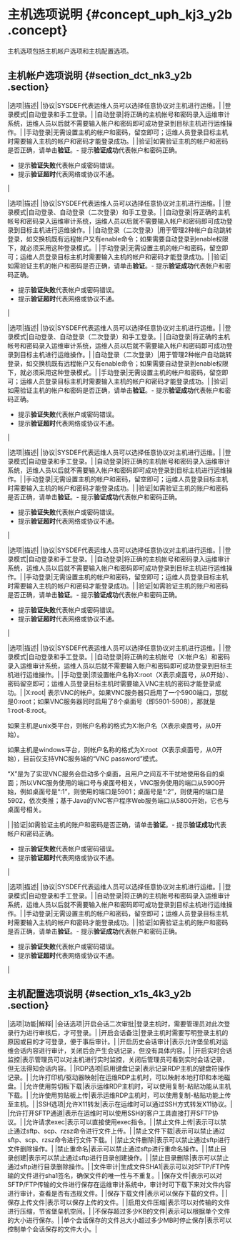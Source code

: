 # 主机选项说明 {#concept_uph_kj3_y2b .concept}

主机选项包括主机帐户选项和主机配置选项。

## 主机帐户选项说明 {#section_dct_nk3_y2b .section}

|选项|描述|
|协议|SYSDEF代表运维人员可以选择任意协议对主机进行运维。|
|登录模式|自动登录和手工登录。|
|自动登录|将正确的主机帐号和密码录入运维审计系统，运维人员以后就不需要输入帐户和密码即可成功登录到目标主机进行运维操作。|
|手动登录|无需设置主机的帐户和密码，留空即可；运维人员登录目标主机时需要输入主机的帐户和密码才能登录成功。|
|验证|如需验证主机的帐户和密码是否正确，请单击**验证**。-   提示**验证成功**代表帐户和密码正确。
-   提示**验证失败**代表帐户或密码错误。
-   提示**验证超时**代表网络或协议不通。

|

|选项|描述|
|协议|SYSDEF代表运维人员可以选择任意协议对主机进行运维。|
|登录模式|自动登录、自动登录（二次登录）和手工登录。|
|自动登录|将正确的主机帐号和密码录入运维审计系统，运维人员以后就不需要输入帐户和密码即可成功登录到目标主机进行运维操作。|
|自动登录（二次登录）|用于管理2种帐户自动跳转登录，如交换机既有远程帐户又有enable命令；如果需要自动登录到enable权限下，就必须采用这种登录模式。|
|手动登录|无需设置主机的帐户和密码，留空即可；运维人员登录目标主机时需要输入主机的帐户和密码才能登录成功。|
|验证|如需验证主机的帐户和密码是否正确，请单击**验证**。-   提示**验证成功**代表帐户和密码正确。
-   提示**验证失败**代表帐户或密码错误。
-   提示**验证超时**代表网络或协议不通。

|

|选项|描述|
|协议|SYSDEF代表运维人员可以选择任意协议对主机进行运维。|
|登录模式|自动登录、自动登录（二次登录）和手工登录。|
|自动登录|将正确的主机帐号和密码录入运维审计系统，运维人员以后就不需要输入帐户和密码即可成功登录到目标主机进行运维操作。|
|自动登录（二次登录）|用于管理2种帐户自动跳转登录，如交换机既有远程帐户又有enable命令；如果需要自动登录到enable权限下，就必须采用这种登录模式。|
|手动登录|无需设置主机的帐户和密码，留空即可；运维人员登录目标主机时需要输入主机的帐户和密码才能登录成功。|
|验证|如需验证主机的帐户和密码是否正确，请单击**验证**。-   提示**验证成功**代表帐户和密码正确。
-   提示**验证失败**代表帐户或密码错误。
-   提示**验证超时**代表网络或协议不通。

|

|选项|描述|
|协议|SYSDEF代表运维人员可以选择任意协议对主机进行运维。|
|登录模式|自动登录和手工登录。|
|自动登录|将正确的主机帐号和密码录入运维审计系统，运维人员以后就不需要输入帐户和密码即可成功登录到目标主机进行运维操作。|
|手动登录|无需设置主机的帐户和密码，留空即可；运维人员登录目标主机时需要输入主机的帐户和密码才能登录成功。|
|验证|如需验证主机的账户和密码是否正确，请单击**验证**。-   提示**验证成功**代表帐户和密码正确。
-   提示**验证失败**代表帐户或密码错误。
-   提示**验证超时**代表网络或协议不通。

|

|选项|描述|
|协议|SYSDEF代表运维人员可以选择任意协议对主机进行运维。|
|登录模式|自动登录和手工登录。|
|自动登录|将正确的主机帐号和密码录入运维审计系统，运维人员以后就不需要输入帐户和密码即可成功登录到目标主机进行运维操作。|
|手动登录|无需设置主机的帐户和密码，留空即可；运维人员登录目标主机时需要输入主机的帐户和密码才能登录成功。|
|验证|如需验证主机的账户和密码是否正确，请单击**验证**。-   提示**验证成功**代表帐户和密码正确。
-   提示**验证失败**代表帐户或密码错误。
-   提示**验证超时**代表网络或协议不通。

|

|选项|描述|
|协议|SYSDEF代表运维人员可以选择任意协议对主机进行运维。|
|登录模式|自动登录和手工登录。|
|自动登录|将正确的主机帐号（X:帐户名）和密码录入运维审计系统，运维人员以后就不需要输入帐户和密码即可成功登录到目标主机进行运维操作。|
|手动登录|须设置帐户名称X:root（X表示桌面号，从0开始）、密码留空即可；运维人员登录目标主机时需要输入VNC主机的密码才能登录成功。|
|X:root| 表示VNC的帐户。如果VNC服务器只启用了一个5900端口，那就是0:root；如果VNC服务器同时启用了8个桌面号（即5901-5908），那就是1:root-8:root。

 如果主机是unix类平台，则帐户名称的格式为X:帐户名（X表示桌面号，从0开始）。

 如果主机是windows平台，则帐户名称的格式为X:root（X表示桌面号，从0开始），目前仅支持VNC服务端的“VNC password”模式。

 “X”是为了实现VNC服务会启动多个桌面，且用户之间互不干扰地使用各自的桌面；所以VNC服务使用的端口号与桌面号相关，VNC服务使用的端口从5900开始，例如桌面号是“:1”，则使用的端口是5901；桌面号是“:2”，则使用的端口是5902，依次类推；基于Java的VNC客户程序Web服务端口从5800开始，它也与桌面号相关。

 |
|验证|如需验证主机的账户和密码是否正确，请单击**验证**。-   提示**验证成功**代表帐户和密码正确。
-   提示**验证失败**代表帐户或密码错误。
-   提示**验证超时**代表网络或协议不通。

|

|选项|描述|
|协议|SYSDEF代表运维人员可以选择任意协议对主机进行运维。|
|登录模式|自动登录和手工登录。|
|自动登录|将正确的主机帐号和密码录入运维审计系统，运维人员以后就不需要输入帐户和密码即可成功登录到目标主机进行运维操作。|
|手动登录|无需设置主机的帐户和密码，留空即可；运维人员登录目标主机时需要输入主机的帐户和密码才能登录成功。|
|验证|如需验证主机的账户和密码是否正确，请单击**验证**。-   提示**验证成功**代表帐户和密码正确。
-   提示**验证失败**代表帐户或密码错误。
-   提示**验证超时**代表网络或协议不通。

|

## 主机配置选项说明 {#section_x1s_4k3_y2b .section}

|选项|功能|解释|
|会话选项|开启会话二次审批|登录主机时，需要管理员对此次登录行为进行审核后，才可登录。|
|开启会话备注|登录主机时需要写明登录主机的原因或目的才可登录，便于事后审计。|
|开启历史会话审计|表示允许堡垒机对运维会话内容进行审计，关闭后会产生会话记录，但没有具体内容。|
|开启实时会话监控|表示管理员可以对主机进行实时监控，关闭后管理员可看到实时会话记录，但无法得知会话内容。|
|RDP选项|启用键盘记录|表示记录RDP主机的键盘符操作记录。|
|允许打印机/驱动器映射|在运维RDP主机时，可以映射本地打印和本地磁盘。|
|允许使用剪切板下载|表示运维RDP主机时，可以使用复制-粘贴功能从主机下载。|
|允许使用剪贴板上传|表示运维RDP主机时，可以使用复制-粘贴功能上传至主机。|
|SSH选项|允许X11转发|表示在运维时可以通过SSH方式转发X11协议。|
|允许打开SFTP通道|表示在运维时可以使用SSH的客户工具直接打开SFTP协议。|
|允许请求exec|表示可以直接使用exec指令。|
|禁止文件上传|表示可以禁止通过sftp、scp、rzsz命令进行文件上传。|
|禁止文件下载|表示可以禁止通过sftp、scp、rzsz命令进行文件下载。|
|禁止文件删除|表示可以禁止通过sftp进行文件删除操作。|
|禁止重命名|表示可以禁止通过sftp进行重命名操作。|
|禁止目录创建|表示可以禁止通过sftp进行目录创建操作。|
|禁止目录删除|表示可以禁止通过sftp进行目录删除操作。|
|文件审计|生成文件SHA1|表示可以对SFTP/FTP传输的文件进行sha1签名，确保文件的唯一性与不重复。|
|保存文件|表示可以对SFTP/FTP传输的文件进行保存在运维审计系统中，审计时可下载下来对文件内容进行审计，查看是否有违规文件。|
|保存下载文件|表示可以保存下载的文件。|
|保存上传文件|表示可以保存上传的文件。|
|启用文件压缩|表示可以对传输的文件进行压缩，节省堡垒机空间。|
|不保存超过多少KB的文件|表示可以根据单个文件的大小进行保存。|
|单个会话保存的文件总大小超过多少MB时停止保存|表示可以控制单个会话保存的文件大小。|

